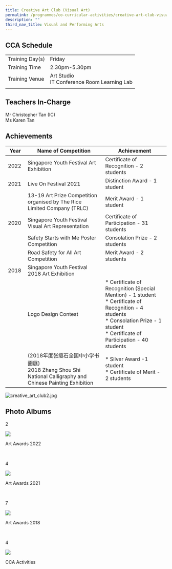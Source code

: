 ```yaml
---
title: Creative Art Club (Visual Art)
permalink: /programmes/co-curricular-activities/creative-art-club-visual-art/
description: ""
third_nav_title: Visual and Performing Arts
---
```

CCA Schedule
------------

| | |
| --- | --- |
| Training Day(s) | Friday | 
| Training Time | 2.30pm-5.30pm |   
| Training Venue | Art Studio <br> IT Conference Room Learning Lab |   
| | |

Teachers In-Charge
------------------

Mr Christopher Tan (IC)
<br>
Ms Karen Tan

Achievements
------------

| Year | Name of Competition | Achievement |
| --- | --- | --- |
| 2022  | Singapore Youth Festival Art Exhibition  | Certificate of Recognition - 2 students  |
| 2021  | Live On Festival 2021  | Distinction Award - 1 student  |
|   | 13-19 Art Prize Competition organised by The Rice Limited Company (TRLC) | Merit Award - 1 student  |
| 2020 | Singapore Youth Festival Visual Art Representation | Certificate of Participation - 31 students |
|   | Safety Starts with Me Poster Competition  | Consolation Prize - 2 students  |
|   | Road Safety for All Art Competition   | Merit Award - 2 students  |
| 2018  | Singapore Youth Festival 2018 Art Exhibition  |   |
|   | Logo Design Contest | *   Certificate of Recognition (Special Mention) - 1 student <br> *   Certificate of Recognition - 4 students <br> *   Consolation Prize - 1 student <br> *   Certificate of Participation - 40 students |
|   | (2018年度张瘦石全国中小学书画展)  <br> 2018 Zhang Shou Shi National Calligraphy and Chinese Painting Exhibition | *   Silver Award -1 student <br> *   Certificate of Merit - 2 students |   

![creative_art_club2.jpg](https://stmargaretssec.moe.edu.sg/qql/slot/u168/Programmes/CCAs/creative_art_club2.jpg)

Photo Albums
------------

  

2

![](https://stmargaretssec.moe.edu.sg/qql/slot/catalog/pc35/.tn.04a3489ef_34517.jpg.jpg)

Art Awards 2022

 

4

![](https://stmargaretssec.moe.edu.sg/qql/slot/catalog/pc33/.tn.6b5148fba_32840.jpg.jpg)

Art Awards 2021

 

7

![](https://stmargaretssec.moe.edu.sg/qql/slot/catalog/pc31/.tn.f0ac99d02_30796.jpg.jpg)

Art Awards 2018

 

4

![](https://stmargaretssec.moe.edu.sg/qql/slot/catalog/pc31/.tn.29aeda179_30740.bmp.jpg)

CCA Activities
